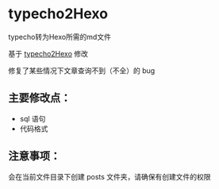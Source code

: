 # typecho2Hexo

typecho转为Hexo所需的md文件

基于 [typecho2Hexo](https://github.com/NewbMiao/typecho2Hexo) 修改

修复了某些情况下文章查询不到（不全）的 bug

## 主要修改点：

- sql 语句
- 代码格式

## 注意事项：

会在当前文件目录下创建 posts 文件夹，请确保有创建文件的权限
